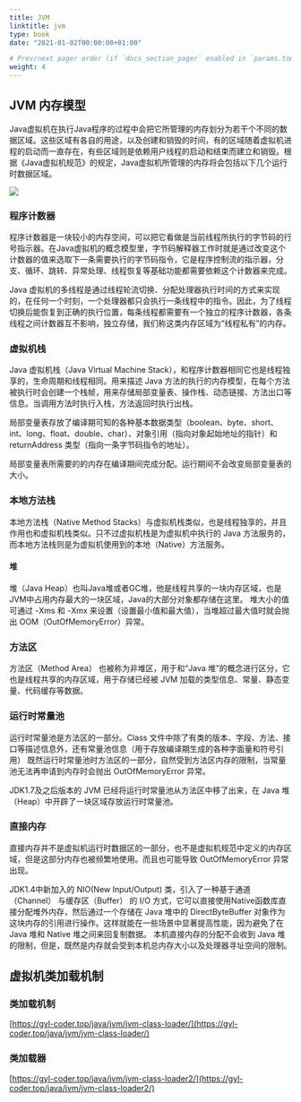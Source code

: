 ```yaml
---
title: JVM
linktitle: jvm
type: book
date: "2021-01-02T00:00:00+01:00"

# Prev/next pager order (if `docs_section_pager` enabled in `params.toml`)
weight: 4
---
```


## JVM 内存模型

Java虚拟机在执行Java程序的过程中会把它所管理的内存划分为若干个不同的数据区域。这些区域有各自的用途，以及创建和销毁的时间，有的区域随着虚拟机进程的启动而一直存在，有些区域则是依赖用户线程的启动和结束而建立和销毁。根据《Java虚拟机规范》的规定，Java虚拟机所管理的内存将会包括以下几个运行时数据区域。

![](https://cdn.jsdelivr.net/gh/gyl-coder/bookImgs/java/jvm/7.png)

### 程序计数器

程序计数器是一块较小的内存空间，可以把它看做是当前线程所执行的字节码的行号指示器。在Java虚拟机的概念模型里，字节码解释器工作时就是通过改变这个计数器的值来选取下一条需要执行的字节码指令，它是程序控制流的指示器，分支、循环、跳转、异常处理、线程恢复等基础功能都需要依赖这个计数器来完成。

Java 虚拟机的多线程是通过线程轮流切换、分配处理器执行时间的方式来实现的，在任何一个时刻，一个处理器都只会执行一条线程中的指令。因此，为了线程切换后能恢复到正确的执行位置，每条线程都需要有一个独立的程序计数器，各条线程之间计数器互不影响，独立存储，我们称这类内存区域为“线程私有”的内存。

### 虚拟机栈

Java 虚拟机栈（Java Virtual Machine Stack），和程序计数器相同它也是线程独享的，生命周期和线程相同。用来描述 Java 方法的执行的内存模型，在每个方法被执行时会创建一个栈帧，用来存储局部变量表、操作栈、动态链接、方法出口等信息。当调用方法时执行入栈，方法返回时执行出栈。

局部变量表存放了编译期可知的各种基本数据类型（boolean、byte、short、int、long、float、double、char）、对象引用（指向对象起始地址的指针）和 returnAddress 类型（指向一条字节码指令的地址）。

局部变量表所需要的的内存在编译期间完成分配。运行期间不会改变局部变量表的大小。

### 本地方法栈

本地方法栈（Native Method Stacks）与虚拟机栈类似，也是线程独享的，并且作用也和虚拟机栈类似。只不过虚拟机栈是为虚拟机中执行的 Java 方法服务的，而本地方法栈则是为虚拟机使用到的本地（Native）方法服务。

#### 堆

堆（Java Heap）也叫Java堆或者GC堆，他是线程共享的一块内存区域，也是JVM中占用内存最大的一块区域，Java的大部分对象都存储在这里。
堆大小的值可通过 -Xms 和 -Xmx 来设置（设置最小值和最大值），当堆超过最大值时就会抛出 OOM（OutOfMemoryError）异常。

### 方法区

方法区（Method Area） 也被称为非堆区，用于和“Java 堆”的概念进行区分，它也是线程共享的内存区域，用于存储已经被 JVM 加载的类型信息、常量、静态变量、代码缓存等数据。

### 运行时常量池

运行时常量池是方法区的一部分。Class 文件中除了有类的版本、字段、方法、接口等描述信息外，还有常量池信息（用于存放编译期生成的各种字面量和符号引用）
既然运行时常量池时方法区的一部分，自然受到方法区内存的限制，当常量池无法再申请到内存时会抛出 OutOfMemoryError 异常。

JDK1.7及之后版本的 JVM 已经将运行时常量池从方法区中移了出来，在 Java 堆（Heap）中开辟了一块区域存放运行时常量池。

### 直接内存

直接内存并不是虚拟机运行时数据区的一部分，也不是虚拟机规范中定义的内存区域，但是这部分内存也被频繁地使用。而且也可能导致 OutOfMemoryError 异常出现。

JDK1.4中新加入的 NIO(New Input/Output) 类，引入了一种基于通道（Channel） 与缓存区（Buffer） 的 I/O 方式，它可以直接使用Native函数库直接分配堆外内存，然后通过一个存储在 Java 堆中的 DirectByteBuffer 对象作为这块内存的引用进行操作。这样就能在一些场景中显著提高性能，因为避免了在 Java 堆和 Native 堆之间来回复制数据。
本机直接内存的分配不会收到 Java 堆的限制，但是，既然是内存就会受到本机总内存大小以及处理器寻址空间的限制。

## 虚拟机类加载机制

### 类加载机制

[https://gyl-coder.top/java/jvm/jvm-class-loader/](https://gyl-coder.top/java/jvm/jvm-class-loader/)

### 类加载器

[https://gyl-coder.top/java/jvm/jvm-class-loader2/](https://gyl-coder.top/java/jvm/jvm-class-loader2/)
